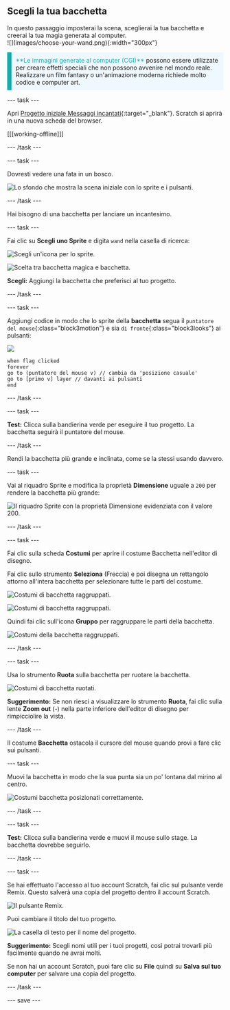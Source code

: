 ## Scegli la tua bacchetta

<div style="display: flex; flex-wrap: wrap">
<div style="flex-basis: 200px; flex-grow: 1; margin-right: 15px;">
In questo passaggio imposterai la scena, sceglierai la tua bacchetta e creerai la tua magia generata al computer.
  
</div>
<div>
![](images/choose-your-wand.png){:width="300px"}
</div>
</div>

<p style="border-left: solid; border-width:10px; border-color: #0faeb0; background-color: aliceblue; padding: 10px;">
<span style="color: #0faeb0">**Le immagini generate al computer (CGI)**</span> possono essere utilizzate per creare effetti speciali che non possono avvenire nel mondo reale. Realizzare un film fantasy o un'animazione moderna richiede molto codice e computer art.
</p>

--- task ---

Apri [Progetto iniziale Messaggi incantati](https://scratch.mit.edu/projects/1064146766/editor){:target="_blank"}. Scratch si aprirà in una nuova scheda del browser.

[[[working-offline]]]

--- /task ---

--- task ---

Dovresti vedere una fata in un bosco.

![Lo sfondo che mostra la scena iniziale con lo sprite e i pulsanti.](images/starter-project.png)

--- /task ---

Hai bisogno di una bacchetta per lanciare un incantesimo.

--- task ---

Fai clic su **Scegli uno Sprite** e digita `wand` nella casella di ricerca:

![Scegli un'icona per lo sprite.](images/choose-a-sprite.png)

![Scelta tra bacchetta magica e bacchetta.](images/wand-sprite-options.png)

**Scegli:** Aggiungi la bacchetta che preferisci al tuo progetto.

--- /task ---

--- task ---

Aggiungi codice in modo che lo sprite della **bacchetta** segua il `puntatore del mouse`{:class="block3motion"} e sia `di fronte`{:class="block3looks"} ai pulsanti:

![](images/wand-sprite-icon.png)

```blocks3
when flag clicked
forever
go to (puntatore del mouse v) // cambia da 'posizione casuale'    
go to [primo v] layer // davanti ai pulsanti
end
```

--- /task ---

--- task ---

**Test:** Clicca sulla bandierina verde per eseguire il tuo progetto. La bacchetta seguirà il puntatore del mouse.

--- /task ---

Rendi la bacchetta più grande e inclinata, come se la stessi usando davvero.

--- task ---

Vai al riquadro Sprite e modifica la proprietà **Dimensione** uguale a `200` per rendere la bacchetta più grande:

![Il riquadro Sprite con la proprietà Dimensione evidenziata con il valore 200.](images/size-property.png)

--- /task ---

--- task ---

Fai clic sulla scheda **Costumi** per aprire il costume Bacchetta nell'editor di disegno.

Fai clic sullo strumento **Seleziona** (Freccia) e poi disegna un rettangolo attorno all'intera bacchetta per selezionare tutte le parti del costume.

![Costumi di bacchetta raggruppati.](images/the-select-tool.png)

![Costumi di bacchetta raggruppati.](images/grouped-costumes.png)

Quindi fai clic sull'icona **Gruppo** per raggruppare le parti della bacchetta.

![Costumi della bacchetta raggruppati.](images/group-icon.png)

--- /task ---

--- task ---

Usa lo strumento **Ruota** sulla bacchetta per ruotare la bacchetta.

![Costumi di bacchetta ruotati.](images/rotated-wands.png)

**Suggerimento:** Se non riesci a visualizzare lo strumento **Ruota**, fai clic sulla lente **Zoom out** (-) nella parte inferiore dell'editor di disegno per rimpicciolire la vista.

--- /task ---

Il costume **Bacchetta** ostacola il cursore del mouse quando provi a fare clic sui pulsanti.

--- task ---

Muovi la bacchetta in modo che la sua punta sia un po' lontana dal mirino al centro.

![Costumi bacchetta posizionati correttamente.](images/positioned-wands.png)

--- /task ---

--- task ---

**Test:** Clicca sulla bandierina verde e muovi il mouse sullo stage. La bacchetta dovrebbe seguirlo.

--- /task ---

--- task ---

Se hai effettuato l'accesso al tuo account Scratch, fai clic sul pulsante verde Remix. Questo salverà una copia del progetto dentro il account Scratch.

![Il pulsante Remix.](images/remix-button.png)

Puoi cambiare il titolo del tuo progetto.

![La casella di testo per il nome del progetto.](images/project-name.png)

**Suggerimento:** Scegli nomi utili per i tuoi progetti, così potrai trovarli più facilmente quando ne avrai molti.

Se non hai un account Scratch, puoi fare clic su **File** quindi su **Salva sul tuo computer** per salvare una copia del progetto.

--- /task ---

--- save ---
